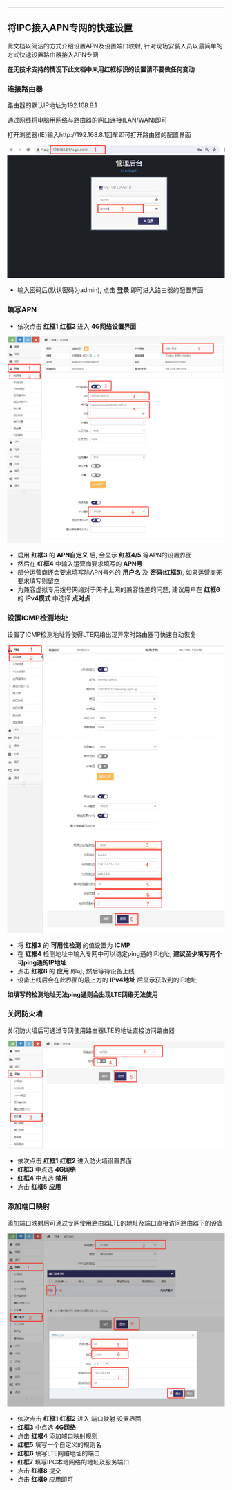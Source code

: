 ***
## 将IPC接入APN专网的快速设置

此文档以简洁的方式介绍设置APN及设置端口映射, 针对现场安装人员以最简单的方式快速设置路由器接入APN专网

**在无技术支持的情况下此文档中未用红框标识的设置请不要做任何变动**

### 连接路由器

路由器的默认IP地址为192.168.8.1

通过网线将电脑用网络与路由器的网口连接(LAN/WAN)即可

打开浏览器(IE)输入http://192.168.8.1回车即可打开路由器的配置界面

![avatar](./lte_apn_ipc_settings_login.png) 

- 输入密码后(默认密码为admin), 点击 **登录** 即可进入路由器的配置界面


### 填写APN

- 依次点击 **红框1** **红框2** 进入 **4G网络设置界面**

![avatar](./lte_apn_settings.png) 

- 启用 **红框3** 的 **APN自定义** 后, 会显示 **红框4/5** 等APN的设置界面
- 然后在 **红框4** 中输入运营商要求填写的 **APN号**
- 部分运营商还会要求填写除APN号外的 **用户名** 及 **密码**(**红框5**), 如果运营商无要求填写则留空
- 为兼容虚拟专用拨号网络对于网卡上网的兼容性差的问题, 建议用户在 **红框6** 的 **IPv4模式** 中选择 **点对点**


### 设置ICMP检测地址

设置了ICMP检测地址将使得LTE网络出现异常时路由器可快速自动恢复

![avatar](./lte_apn_icmp.png) 

- 将 **红框3** 的 **可用性检测** 的值设置为 **ICMP**
- 在 **红框4** 检测地址中输入专网中可以稳定ping通的IP地址, **建议至少填写两个可ping通的IP地址**
- 点击 **红框8** 的 **应用** 即可, 然后等待设备上线
- 设备上线后会在此界面的最上方的 **IPv4地址** 后显示获取到的IP地址

**如填写的检测地址无法ping通则会出现LTE网络无法使用**

### 关闭防火墙

关闭防火墙后可通过专网使用路由器LTE的地址直接访问路由器

![avatar](./lte_apn_ipc_settings_firewall.png) 
- 依次点击 **红框1** **红框2** 进入防火墙设置界面
- **红框3** 中点选 **4G网络**
- **红框4** 中点选 **禁用**
- 点击 **红框5** **应用**


### 添加端口映射

添加端口映射后可通过专网使用路由器LTE的地址及端口直接访问路由器下的设备

![avatar](./lte_apn_ipc_settings_map.png) 
- 依次点击 **红框1** **红框2** 进入 端口映射 设置界面
- **红框3** 中点选 **4G网络**
- 点击 **红框4** 添加端口映射规则
- **红框5** 填写一个自定义的规则名
- **红框6** 填写LTE网络地址的端口
- **红框7** 填写IPC本地网络的地址及服务端口
- 点击 **红框8** 提交
- 点击 **红框9** 应用即可



